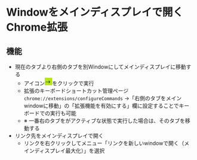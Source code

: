 # Windowをメインディスプレイで開くChrome拡張
## 機能
* 現在のタブより右側のタブを別Windowにしてメインディスプレイに移動する
  * アイコン<img src="chrome-extension/icon/icon.png" height="20">をクリックで実行
  * 拡張のキーボードショートカット管理ページ `chrome://extensions/configureCommands` →「右側のタブをメインwindowに移動」の「拡張機能を有効にする」欄に設定することでキーボードでの実行も可能
  * ※ 一番右のタブをがアクティブな状態で実行した場合は、そのタブを移動する
* リンク先をメインディスプレイで開く
  * リンクを右クリックしてメニュー「リンクを新しいwindowで開く（メインディスプレイ最大化）」を選択
